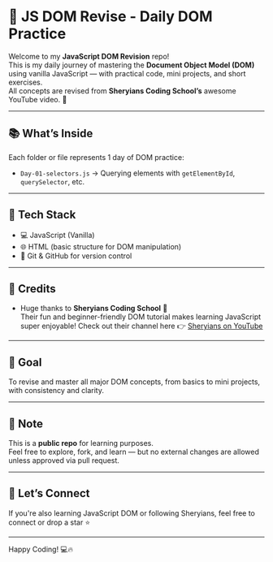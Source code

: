 # 🧠 JS DOM Revise - Daily DOM Practice

Welcome to my **JavaScript DOM Revision** repo!  
This is my daily journey of mastering the **Document Object Model (DOM)** using vanilla JavaScript — with practical code, mini projects, and short exercises.  
All concepts are revised from **Sheryians Coding School’s** awesome YouTube video. 🚀

---

## 📚 What’s Inside

Each folder or file represents 1 day of DOM practice:
- `Day-01-selectors.js` → Querying elements with `getElementById`, `querySelector`, etc.


---

## 🧪 Tech Stack

- 💻 JavaScript (Vanilla)
- 🌐 HTML (basic structure for DOM manipulation)
- 🤝 Git & GitHub for version control

---

## 🙏 Credits

- Huge thanks to **Sheryians Coding School** 🙌  
Their fun and beginner-friendly DOM tutorial makes learning JavaScript super enjoyable! 
Check out their channel here 👉 [Sheryians on YouTube](https://www.youtube.com/@sheryians)

---

## 🚀 Goal

To revise and master all major DOM concepts, from basics to mini projects, with consistency and clarity.

---

## 📌 Note

This is a **public repo** for learning purposes.  
Feel free to explore, fork, and learn — but no external changes are allowed unless approved via pull request.

---

## 💬 Let’s Connect

If you're also learning JavaScript DOM or following Sheryians, feel free to connect or drop a star ⭐

---

Happy Coding! 💻🔥
